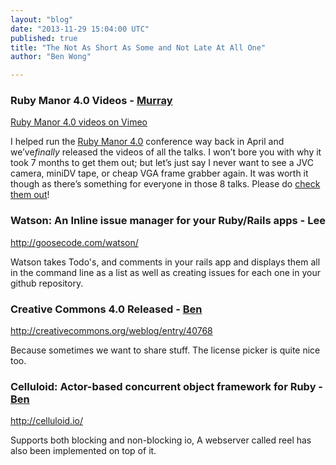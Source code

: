 ```yaml
---
layout: "blog"
date: "2013-11-29 15:04:00 UTC"
published: true
title: "The Not As Short As Some and Not Late At All One"
author: "Ben Wong"

---
```


### Ruby Manor 4.0 Videos - [Murray](/people/murray-steele)

[Ruby Manor 4.0 videos on Vimeo](http://vimeo.com/album/2596602)

I helped run the [Ruby Manor 4.0](http://rubymanor.org/4) conference way back in April and we’ve*finally* released the videos of all the talks. I won’t bore you with why it took 7 months to get them out; but let’s just say I never want to see a JVC camera, miniDV tape, or cheap VGA frame grabber again. It was worth it though as there’s something for everyone in those 8 talks. Please do [check them out](http://vimeo.com/album/2596602)!

### Watson: An Inline issue manager for your Ruby/Rails apps - Lee

http://goosecode.com/watson/

Watson takes Todo's, and comments in your rails app and displays them all in the command line as a list as well as creating issues for each one in your github repository.

### Creative Commons 4.0 Released - [Ben](/people/ben-wong)

http://creativecommons.org/weblog/entry/40768

Because sometimes we want to share stuff. The license picker is quite nice too.

### Celluloid: Actor-based concurrent object framework for Ruby - [Ben](/people/ben-wong)

http://celluloid.io/

Supports both blocking and non-blocking io, A webserver called reel has also been implemented on top of it.


